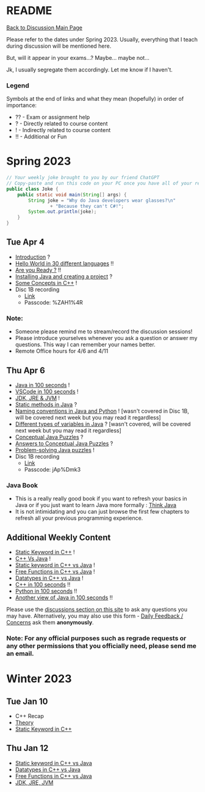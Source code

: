 # README

[Back to Discussion Main Page](https://github.com/TejasViswa/PIC20A_Disc)

Please refer to the dates under Spring 2023. Usually, everything that I teach during discussion will be mentioned here.

But, will it appear in your exams...? Maybe... maybe not...

Jk, I usually segregate them accordingly. Let me know if I haven't.

### Legend
Symbols at the end of links and what they mean (hopefully) in order of importance:
- ?? - Exam or assignment help
- ? - Directly related to course content
- ! - Indirectly related to course content
- !! - Additional or Fun

# Spring 2023

```java
// Your weekly joke brought to you by our friend ChatGPT
// Copy-paste and run this code on your PC once you have all of your required software installed
public class Joke {
    public static void main(String[] args) {
        String joke = "Why do Java developers wear glasses?\n"
                + "Because they can't C#!";
        System.out.println(joke);
    }
}
```

## Tue Apr 4
- [Introduction](Introduction.md) ?
- [Hello World in 30 different languages](https://www.geeksforgeeks.org/hello-world-in-30-different-languages/) !!
- [Are you Ready ?](ReadyJava.md) !!
- [Installing Java and creating a project](InstallJava.md) ?
- [Some Concepts in C++](ConceptsCPP.md) !
- Disc 1B recording
    - [Link](https://ucla.zoom.us/rec/share/tj_bsdTNcYB1754x6MPwDJ0XCtMs3ZRnKTgiuBF1EXQJDYX7_eFAXfic4yf6gCYL.ADabHt8O3rMRKtZA)
    - Passcode: %ZAH1%4R

### Note:
- Someone please remind me to stream/record the discussion sessions!
- Please introduce yourselves whenever you ask a question or answer my questions. This way I can remember your names better.
- Remote Office hours for 4/6 and 4/11

## Thu Apr 6
- [Java in 100 seconds](https://www.youtube.com/watch?v=l9AzO1FMgM8) !
- [VSCode in 100 seconds](https://www.youtube.com/watch?v=KMxo3T_MTvY) !
- [JDK, JRE & JVM](JavaExecution.md) !
- [Static methods in Java](Static_methods.md) ?
- [Naming conventions in Java and Python](NamingConvention.md) ! [wasn't covered in Disc 1B, will be covered next week but you may read it regardless]
- [Different types of variables in Java](Static_fields.md) ? [wasn't covered, will be covered next week but you may read it regardless]
- [Conceptual Java Puzzles](ConceptualPuzzles.md) ?
- [Answers to Conceptual Java Puzzles](AnswersConceptual.md) ?
- [Problem-solving Java puzzles](Puzzles.md) !
- Disc 1B recording
    - [Link](https://ucla.zoom.us/rec/share/ghPz4cMG1p5f1PCDAlyUDRP9vvBbT-K4oH3EjRNcXn9hUxKSfuWOmEBWxThA761N.-9t1UX8-6NX0TCbo)
    - Passcode: jAp%Dmk3
    
### Java Book
- This is a really really good book if you want to refresh your basics in Java or if you just want to learn Java more formally : [Think Java](https://greenteapress.com/wp/think-java-2e/)
- It is not intimidating and you can just browse the first few chapters to refresh all your previous programming experience.

## Additional Weekly Content
- [Static Keyword in C++](https://github.com/TejasViswa/PIC10B_Disc1B_Disc2B/blob/main/Week_1/static.md) !
- [C++ Vs Java](Theory.md) !
- [Static keyword in C++ vs Java](Static_cpp_java.md) !
- [Free Functions in C++ vs Java](https://arne-mertz.de/2015/05/everything-in-a-class-c-is-not-java/) !
- [Datatypes in C++ vs Java](datatypes.md) !
- [C++ in 100 seconds](https://www.youtube.com/watch?v=MNeX4EGtR5Y) !!
- [Python in 100 seconds](https://www.youtube.com/watch?v=x7X9w_GIm1s) !!
- [Another view of Java in 100 seconds](https://www.youtube.com/watch?v=m4-HM_sCvtQ) !!

Please use the [discussions section on this site](https://github.com/TejasViswa/PIC20A_Disc/discussions) to ask any questions you may have. 
Alternatively, you may also use this form - [Daily Feedback / Concerns](https://forms.gle/xSVQHMXqSEJjwCseA) ask them **anonymously**. 
### Note: For any official purposes such as regrade requests or any other permissions that you officially need, please send me an email.

# Winter 2023
## Tue Jan 10
- C++ Recap
- [Theory](Theory.md)
- [Static Keyword in C++](https://github.com/TejasViswa/PIC10B_Disc1B_Disc2B/blob/main/Week_1/static.md)

## Thu Jan 12
- [Static keyword in C++ vs Java](Static_cpp_java.md)
- [Datatypes in C++ vs Java](datatypes.md)
- [Free Functions in C++ vs Java](https://arne-mertz.de/2015/05/everything-in-a-class-c-is-not-java/)
- [JDK, JRE, JVM](https://www.geeksforgeeks.org/differences-jdk-jre-jvm/)


